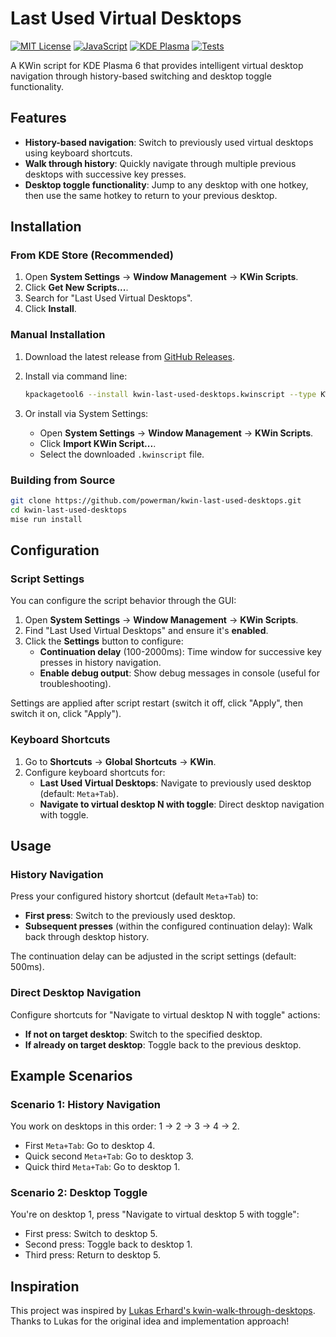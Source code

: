 # Last Used Virtual Desktops

[![MIT License](https://img.shields.io/badge/license-MIT-blue.svg)](LICENSE)
[![JavaScript](https://img.shields.io/badge/javascript-ES2020-yellow.svg)](https://developer.mozilla.org/en-US/docs/Web/JavaScript)
[![KDE Plasma](https://img.shields.io/badge/KDE%20Plasma-6.0+-blue.svg)](https://kde.org/plasma-desktop/)
[![Tests](https://github.com/powerman/kwin-last-used-desktops/actions/workflows/test.yml/badge.svg)](https://github.com/powerman/kwin-last-used-desktops/actions/workflows/test.yml)

A KWin script for KDE Plasma 6 that provides intelligent virtual desktop navigation
through history-based switching and desktop toggle functionality.

## Features

- **History-based navigation**:
  Switch to previously used virtual desktops using keyboard shortcuts.
- **Walk through history**:
  Quickly navigate through multiple previous desktops with successive key presses.
- **Desktop toggle functionality**:
  Jump to any desktop with one hotkey,
  then use the same hotkey to return to your previous desktop.

## Installation

### From KDE Store (Recommended)

1. Open **System Settings** → **Window Management** → **KWin Scripts**.
2. Click **Get New Scripts...**.
3. Search for "Last Used Virtual Desktops".
4. Click **Install**.

### Manual Installation

1. Download the latest release from [GitHub Releases](https://github.com/powerman/kwin-last-used-desktops/releases).
2. Install via command line:

    ```bash
    kpackagetool6 --install kwin-last-used-desktops.kwinscript --type KWin/Script
    ```

3. Or install via System Settings:
    - Open **System Settings** → **Window Management** → **KWin Scripts**.
    - Click **Import KWin Script...**.
    - Select the downloaded `.kwinscript` file.

### Building from Source

```bash
git clone https://github.com/powerman/kwin-last-used-desktops.git
cd kwin-last-used-desktops
mise run install
```

## Configuration

### Script Settings

You can configure the script behavior through the GUI:

1. Open **System Settings** → **Window Management** → **KWin Scripts**.
2. Find "Last Used Virtual Desktops" and ensure it's **enabled**.
3. Click the **Settings** button to configure:
    - **Continuation delay** (100-2000ms):
      Time window for successive key presses in history navigation.
    - **Enable debug output**:
      Show debug messages in console (useful for troubleshooting).

Settings are applied after script restart
(switch it off, click "Apply", then switch it on, click "Apply").

### Keyboard Shortcuts

1. Go to **Shortcuts** → **Global Shortcuts** → **KWin**.
2. Configure keyboard shortcuts for:
    - **Last Used Virtual Desktops**: Navigate to previously used desktop (default: `Meta+Tab`).
    - **Navigate to virtual desktop N with toggle**: Direct desktop navigation with toggle.

## Usage

### History Navigation

Press your configured history shortcut (default `Meta+Tab`) to:

- **First press**: Switch to the previously used desktop.
- **Subsequent presses** (within the configured continuation delay):
  Walk back through desktop history.

The continuation delay can be adjusted in the script settings (default: 500ms).

### Direct Desktop Navigation

Configure shortcuts for "Navigate to virtual desktop N with toggle" actions:

- **If not on target desktop**: Switch to the specified desktop.
- **If already on target desktop**: Toggle back to the previous desktop.

## Example Scenarios

### Scenario 1: History Navigation

You work on desktops in this order: 1 → 2 → 3 → 4 → 2.

- First `Meta+Tab`: Go to desktop 4.
- Quick second `Meta+Tab`: Go to desktop 3.
- Quick third `Meta+Tab`: Go to desktop 1.

### Scenario 2: Desktop Toggle

You're on desktop 1, press "Navigate to virtual desktop 5 with toggle":

- First press: Switch to desktop 5.
- Second press: Toggle back to desktop 1.
- Third press: Return to desktop 5.

## Inspiration

This project was inspired by [Lukas Erhard's kwin-walk-through-desktops](https://github.com/luerhard/kwin-walk-through-desktops).
Thanks to Lukas for the original idea and implementation approach!
